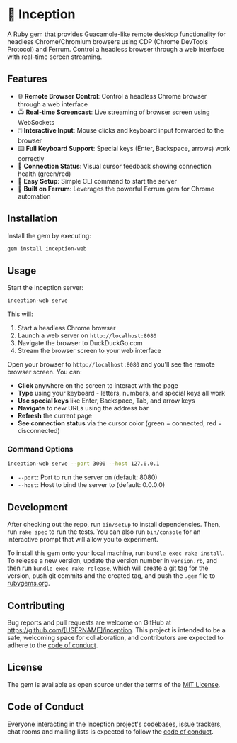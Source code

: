 # 🧠 Inception

A Ruby gem that provides Guacamole-like remote desktop functionality for headless Chrome/Chromium browsers using CDP (Chrome DevTools Protocol) and Ferrum. Control a headless browser through a web interface with real-time screen streaming.

## Features

- 🌐 **Remote Browser Control**: Control a headless Chrome browser through a web interface
- 📺 **Real-time Screencast**: Live streaming of browser screen using WebSockets
- 🖱️ **Interactive Input**: Mouse clicks and keyboard input forwarded to the browser
- ⌨️ **Full Keyboard Support**: Special keys (Enter, Backspace, arrows) work correctly
- 🎨 **Connection Status**: Visual cursor feedback showing connection health (green/red)
- 🚀 **Easy Setup**: Simple CLI command to start the server
- 🔧 **Built on Ferrum**: Leverages the powerful Ferrum gem for Chrome automation

## Installation

Install the gem by executing:

```bash
gem install inception-web
```

## Usage

Start the Inception server:

```bash
inception-web serve
```

This will:
1. Start a headless Chrome browser
2. Launch a web server on `http://localhost:8080`  
3. Navigate the browser to DuckDuckGo.com
4. Stream the browser screen to your web interface

Open your browser to `http://localhost:8080` and you'll see the remote browser screen. You can:

- **Click** anywhere on the screen to interact with the page
- **Type** using your keyboard - letters, numbers, and special keys all work
- **Use special keys** like Enter, Backspace, Tab, and arrow keys
- **Navigate** to new URLs using the address bar
- **Refresh** the current page
- **See connection status** via the cursor color (green = connected, red = disconnected)

### Command Options

```bash
inception-web serve --port 3000 --host 127.0.0.1
```

- `--port`: Port to run the server on (default: 8080)
- `--host`: Host to bind the server to (default: 0.0.0.0)

## Development

After checking out the repo, run `bin/setup` to install dependencies. Then, run `rake spec` to run the tests. You can also run `bin/console` for an interactive prompt that will allow you to experiment.

To install this gem onto your local machine, run `bundle exec rake install`. To release a new version, update the version number in `version.rb`, and then run `bundle exec rake release`, which will create a git tag for the version, push git commits and the created tag, and push the `.gem` file to [rubygems.org](https://rubygems.org).

## Contributing

Bug reports and pull requests are welcome on GitHub at https://github.com/[USERNAME]/inception. This project is intended to be a safe, welcoming space for collaboration, and contributors are expected to adhere to the [code of conduct](https://github.com/[USERNAME]/inception/blob/master/CODE_OF_CONDUCT.md).

## License

The gem is available as open source under the terms of the [MIT License](https://opensource.org/licenses/MIT).

## Code of Conduct

Everyone interacting in the Inception project's codebases, issue trackers, chat rooms and mailing lists is expected to follow the [code of conduct](https://github.com/[USERNAME]/inception/blob/master/CODE_OF_CONDUCT.md).
